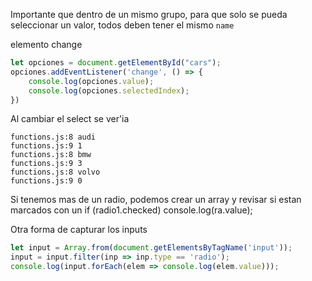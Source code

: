 
Importante que dentro de un mismo grupo, para que solo se pueda seleccionar un valor, todos deben tener el mismo `name`

elemento change

```js
let opciones = document.getElementById("cars");
opciones.addEventListener('change', () => {
	console.log(opciones.value);
	console.log(opciones.selectedIndex);
})
```

Al cambiar el select se ver'ia

```
functions.js:8 audi
functions.js:9 1
functions.js:8 bmw
functions.js:9 3
functions.js:8 volvo
functions.js:9 0
```

Si tenemos mas de un radio, podemos crear un array y revisar si estan marcados con un if (radio1.checked) console.log(ra.value);

Otra forma de capturar los inputs
```js
let input = Array.from(document.getElementsByTagName('input'));
input = input.filter(inp => inp.type == 'radio');
console.log(input.forEach(elem => console.log(elem.value)));
```


